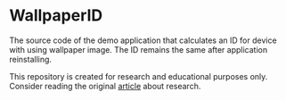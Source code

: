 # WallpaperID
The source code of the demo application that calculates an ID for device with using wallpaper image. The ID remains the same after application reinstalling.

This repository is created for research and educational purposes only.  Consider reading the original [article](https://https://fingerprintjs.com/blog/wallpaper-id) about research.
